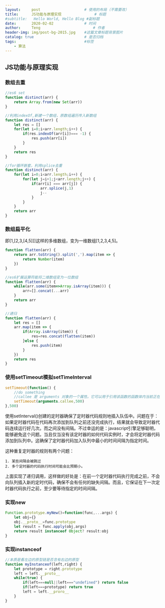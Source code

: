 ```yaml
---
layout:     post   				    # 使用的布局（不需要改）
title:      JS功能与原理实现				# 标题 
#subtitle:   Hello World, Hello Blog #副标题
date:       2020-02-02				# 时间
author:     Teng 						# 作者
header-img: img/post-bg-2015.jpg 	#这篇文章标题背景图片
catalog: true 						# 是否归档
tags:								#标签
    - 算法
---
```

## JS功能与原理实现
### 数组去重
```js
//es6 set
function distinct(arr) {
    return Array.from(new Set(arr))
}
```
```js
//利用indexOf,新建一个数组，原数组遍历传入新数组
function distinct(arr) {
    let res = []
    for(let i=0;i<arr.length;i++) {
        if(res.indexOf(arr[i])=== -1) {
            res.push(arr[i])
        }
    }
    return res
}
```
```js
//for循环嵌套，利用splice去重
function distinct(arr) {
    for(let i=0;i<arr.length;i++) {
        for(let j=i+1;j<arr.length;j++) {
            if(arr[i] === arr[j]) {
                arr.splice(j,1)
                j--
            }
        }
    }
    return arr
}
```
### 数组扁平化
即[1,[2,3,[4,5]]]这样的多维数组，变为一维数组[1,2,3,4,5]。
```js
function flatten(arr) {
    return arr.toString().split(',').map(item => {
        return Number(item)
    })
}
```
```js
//es6扩展运算符能将二维数组变为一位数组
function flatten(arr) {
    while(arr.some(item=>Array.isArray(item))) {
        arr=[].concat(...arr)
    }
    return arr
}
```
```js
//递归
function flatten(arr) {
    let res = []
    arr.map(item => {
        if(Array.isArray(item)) {
            res=res.concat(flatten(item))
        }else {
            res.push(item)
        }
    })
    return res
}
```
### 使用setTimeout模拟setTimeInterval
```js
setTimeout(function() {
    //do something
    //callee 是 arguments 对象的一个属性。它可以用于引用该函数的函数体内当前正在执行的函数
    setTimeout(arguments.callee,500)
},500)
```
使用setInterval()创建的定时器确保了定时器代码规则地插入队伍中。问题在于：如果定时器代码在代码再次添加到队列之前还没完成执行，结果就会导致定时器代码连续运行好几次。而之间没有间隔。不过幸运的是：javascript引擎足够聪明，能够避免这个问题。当且仅当没有该定时器的如何代码实例时，才会将定时器代码添加到队列中。这确保了定时器代码加入队列中最小的时间间隔为指定时间。

这种重复定时器的规则有两个问题：

    1. 某些间隔会被跳过 
    2. 多个定时器的代码执行时间可能会比预期小。

上面实现了递归调用，这样做的好处是：在前一个定时器代码执行完成之前，不会向队列插入新的定时代码，确保不会有任何的缺失间隔。而且，它保证在下一次定时器代码执行之前，至少要等待指定的时间间隔。
### 实现new
```js
Function.prototype.myNew()=function(func,...args) {
    let obj={}
    obj.__proto__=func.prototype
    let result = func.apply(obj,args)
    return result instanceof Object? result:obj
}
```
### 实现instanceof
```js
//本质是看左边的原型链是否含有右边的原型
function myInstanceof(left,right) {
    let prototype = right.prototype
    left = left.__proto__
    while(true) {
        if(left===null||left==="undefined") return false
        if(left===prototype) return true
        left = left.__proro__
    }
}
```




